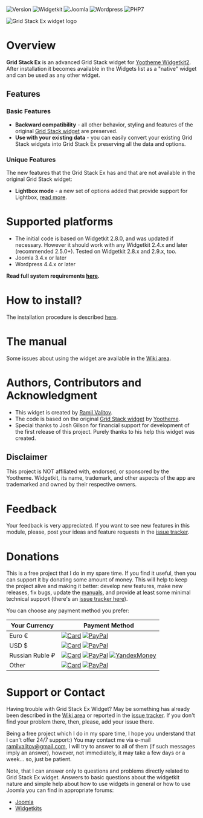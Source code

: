![Version](https://img.shields.io/badge/Release-v1.0.0-green.svg?style=flat) ![Widgetkit](https://img.shields.io/badge/Widgetkit-v2.4.x+-green.svg?style=flat) ![Joomla](https://img.shields.io/badge/Joomla!-v3.4.x+-yellow.svg?style=flat) ![Wordpress](https://img.shields.io/badge/Wordpress-v4.4.x+-yellow.svg?style=flat) ![PHP7](https://img.shields.io/badge/PHP7-compatible-blue.svg?style=flat)

![Grid Stack Ex widget logo](https://raw.githubusercontent.com/wiki/rvalitov/widgetkit-grid-stack-ex/images/grid-stack-ex-logo.jpg)

# Overview
**Grid Stack Ex** is an advanced Grid Stack widget for [Yootheme Widgetkit2](https://yootheme.com/widgetkit). After installation it becomes available in the Widgets list as a "native" widget and can be used as any other widget.

## Features
### Basic Features

* **Backward compatibility** - all other behavior, styling and features of the original [Grid Stack widget](https://demo.yootheme.com/widgetkit/joomla/index.php/home/grid-stack) are preserved.
* **Use with your existing data** - you can easily convert your existing Grid Stack widgets into Grid Stack Ex preserving all the data and options.

### Unique Features
The new features that the Grid Stack Ex has and that are not available in the original Grid Stack widget:
 
* **Lightbox mode** - a new set of options added that provide support for Lightbox, [read more](https://github.com/rvalitov/widgetkit-grid-stack-ex/wiki/Lightbox-mode).

# Supported platforms
* The initial code is based on Widgetkit 2.8.0, and was updated if necessary. However it should work with any Widgetkit 2.4.x and later (recommended 2.5.0+). Tested on Widgetkit 2.8.x and 2.9.x, too.
* Joomla 3.4.x or later
* Wordpress 4.4.x or later

**Read full system requirements [here](https://github.com/rvalitov/widgetkit-grid-stack-ex/wiki/System-requirements).** 

# How to install?
The installation procedure is described [here](https://github.com/rvalitov/widgetkit-grid-stack-ex/wiki/How-to-install).

# The manual
Some issues about using the widget are available in the [Wiki area](https://github.com/rvalitov/widgetkit-grid-stack-ex/wiki).

# Authors, Contributors and Acknowledgment
* This widget is created by [Ramil Valitov](http://www.valitov.me).
* The code is based on the original [Grid Stack widget](https://demo.yootheme.com/widgetkit/joomla/index.php/home/grid-stack) by [Yootheme](http://yootheme.com/).
* Special thanks to Josh Gilson for financial support for development of the first release of this project. Purely thanks to his help this widget was created. 

## Disclaimer
This project is NOT affiliated with, endorsed, or sponsored by the Yootheme. Widgetkit, its name, trademark, and other aspects of the app are trademarked and owned by their respective owners.

# Feedback
Your feedback is very appreciated. If you want to see new features in this module, please, post your ideas and feature requests in the [issue tracker](https://github.com/rvalitov/widgetkit-grid-stack-ex/issues).

# Donations
This is a free project that I do in my spare time. If you find it useful, then you can support it by donating some amount of money. This will help to keep the project alive and making it better: develop new features, make new releases, fix bugs, update the [manuals](https://github.com/rvalitov/widgetkit-grid-stack-ex/wiki), and provide at least some minimal technical support (there's an [issue tracker here](https://github.com/rvalitov/widgetkit-grid-stack-ex/issues)).

You can choose any payment method you prefer:

Your Currency | Payment Method
------------ | -------------
Euro € | [![Card](https://img.shields.io/badge/EURO-Debit/Credit%20Card-6f202b.svg?style=flat)](https://www.paypal.com/cgi-bin/webscr?cmd=_s-xclick&hosted_button_id=BJJF3E6DBRYHA) [![PayPal](https://img.shields.io/badge/EURO-PayPal-blue.svg?style=flat)](https://www.paypal.me/valitov/0eur) 
USD $ | [![Card](https://img.shields.io/badge/USD-Debit/Credit%20Card-6f202b.svg?style=flat)](https://www.paypal.com/cgi-bin/webscr?cmd=_s-xclick&hosted_button_id=B8VMNU7SEAU8J) [![PayPal](https://img.shields.io/badge/USD-PayPal-blue.svg?style=flat)](https://www.paypal.me/valitov/0usd) 
Russian Ruble ₽ | [![Card](https://img.shields.io/badge/RUB-Debit/Credit%20Card-6f202b.svg?style=flat)](https://money.yandex.ru/to/410011424143476) [![PayPal](https://img.shields.io/badge/RUB-PayPal-blue.svg?style=flat)](https://www.paypal.me/valitov/0rub) [![YandexMoney](https://img.shields.io/badge/RUB-YandexMoney-5b0d56.svg?style=flat)](https://money.yandex.ru/to/410011424143476)
Other | [![Card](https://img.shields.io/badge/OTHER-Debit/Credit%20Card-6f202b.svg?style=flat)](https://www.paypal.com/cgi-bin/webscr?cmd=_s-xclick&hosted_button_id=BJJF3E6DBRYHA) [![PayPal](https://img.shields.io/badge/OTHER-PayPal-blue.svg?style=flat)](https://www.paypal.me/valitov)

# Support or Contact
Having trouble with Grid Stack Ex Widget? May be something has already been described in the [Wiki area](https://github.com/rvalitov/widgetkit-grid-stack-ex/wiki) or reported in the [issue tracker](https://github.com/rvalitov/widgetkit-grid-stack-ex/issues). If you don't find your problem there, then, please, add your issue there. 

Being a free project which I do in my spare time, I hope you understand that I can't offer 24/7 support:) You may contact me via e-mail ramilvalitov@gmail.com, I will try to answer to all of them (if such messages imply an answer), however, not immediately, it may take a few days or a week... so, just be patient. 

Note, that I can answer only to questions and problems directly related to Grid Stack Ex widget. Answers to basic questions about the widgetkit nature and simple help about how to use widgets in general or how to use Joomla you can find in appropriate forums:

* [Joomla](http://forum.joomla.org/)
* [Widgetkits](https://yootheme.com/support)
